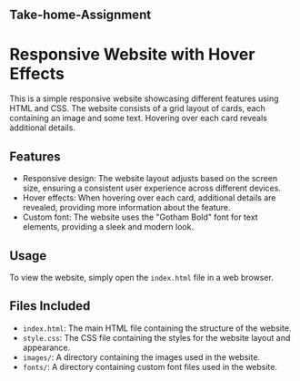 ## Take-home-Assignment

# Responsive Website with Hover Effects

This is a simple responsive website showcasing different features using HTML and CSS. The website consists of a grid layout of cards, each containing an image and some text. Hovering over each card reveals additional details.

## Features

- Responsive design: The website layout adjusts based on the screen size, ensuring a consistent user experience across different devices.
- Hover effects: When hovering over each card, additional details are revealed, providing more information about the feature.
- Custom font: The website uses the "Gotham Bold" font for text elements, providing a sleek and modern look.

## Usage

To view the website, simply open the `index.html` file in a web browser. 

## Files Included

- `index.html`: The main HTML file containing the structure of the website.
- `style.css`: The CSS file containing the styles for the website layout and appearance.
- `images/`: A directory containing the images used in the website.
- `fonts/`: A directory containing custom font files used in the website.


